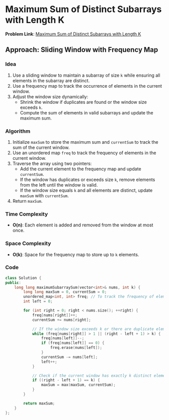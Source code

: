 # Maximum Sum of Distinct Subarrays with Length K

**Problem Link**: [Maximum Sum of Distinct Subarrays with Length K](https://leetcode.com/problems/maximum-sum-of-distinct-subarrays-with-length-k/)

## Approach: Sliding Window with Frequency Map

### Idea

1. Use a sliding window to maintain a subarray of size `k` while ensuring all elements in the subarray are distinct.
2. Use a frequency map to track the occurrence of elements in the current window.
3. Adjust the window size dynamically:
   - Shrink the window if duplicates are found or the window size exceeds `k`.
   - Compute the sum of elements in valid subarrays and update the maximum sum.

### Algorithm

1. Initialize `maxSum` to store the maximum sum and `currentSum` to track the sum of the current window.
2. Use an unordered map `freq` to track the frequency of elements in the current window.
3. Traverse the array using two pointers:
   - Add the current element to the frequency map and update `currentSum`.
   - If the window has duplicates or exceeds size `k`, remove elements from the left until the window is valid.
   - If the window size equals `k` and all elements are distinct, update `maxSum` with `currentSum`.
4. Return `maxSum`.

### Time Complexity

- **O(n)**: Each element is added and removed from the window at most once.

### Space Complexity

- **O(k)**: Space for the frequency map to store up to `k` elements.

### Code

```cpp
class Solution {
public:
    long long maximumSubarraySum(vector<int>& nums, int k) {
        long long maxSum = 0, currentSum = 0;
        unordered_map<int, int> freq; // To track the frequency of elements in the current window
        int left = 0;

        for (int right = 0; right < nums.size(); ++right) {
            freq[nums[right]]++;
            currentSum += nums[right];

            // If the window size exceeds k or there are duplicate elements, shrink the window
            while (freq[nums[right]] > 1 || (right - left + 1) > k) {
                freq[nums[left]]--;
                if (freq[nums[left]] == 0) {
                    freq.erase(nums[left]);
                }
                currentSum -= nums[left];
                left++;
            }

            // Check if the current window has exactly k distinct elements
            if ((right - left + 1) == k) {
                maxSum = max(maxSum, currentSum);
            }
        }

        return maxSum;
    }
};
```
